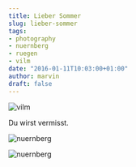 ```yaml
---
title: Lieber Sommer
slug: lieber-sommer
tags:
- photography
- nuernberg
- ruegen
- vilm
date: "2016-01-11T10:03:00+01:00"
author: marvin
draft: false
---
```

![vilm](/images/23684614233_55d4e0d614_b.jpg)

Du wirst vermisst.

![nuernberg](/images/23684643463_7567a9f060_b.jpg)

![nuernberg](/images/24311446805_fefecc6c50_b.jpg)